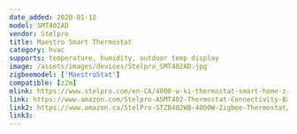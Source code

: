 ```yaml
---
date_added: 2020-01-12
model: SMT402AD
vendor: Stelpro
title: Maestro Smart Thermostat
category: hvac
supports: temperature, humidity, outdoor temp display
image: /assets/images/devices/Stelpro_SMT402AD.jpg
zigbeemodel: ['MaestroStat']
compatible: [z2m]
mlink: https://www.stelpro.com/en-CA/4000-w-ki-thermostat-smart-home-zigbee
link: https://www.amazon.com/Stelpro-ASMT402-Thermostat-Connectivity-Baseboards/dp/B07KWWLXD6
link2: https://www.amazon.ca/StelPro-STZB402WB-4000W-Zigbee-Thermostat/dp/B01M645P7H
link3: 
---
```

